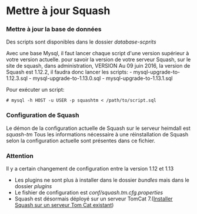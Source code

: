 # Mettre à jour Squash
### Mettre à jour la base de données
Des scripts sont disponibles dans le dossier *database-scprits*

Avec une base Mysql, il faut lancer chaque script d'une version supérieur à votre version actuelle.
pour savoir la version de votre serveur Squash, sur le site de squash, dans administration, VERSION
Au 09 juin 2016, la version de Squash est 1.12.2, il faudra donc lancer les scripts:
	- mysql-upgrade-to-1.12.3.sql
	- mysql-upgrade-to-1.13.0.sql
	- mysql-upgrade-to-1.13.1.sql

Pour exécuter un script:
```
# mysql -h HOST -u USER -p squashtm < /path/to/script.sql 
```



### Configuration de Squash
Le démon de la configuration actuelle de Squash sur le serveur heimdall est *squash-tm*
Tous les informations nécessaire à une réinstallation de Squash selon la configuration actuelle sont présentes dans ce fichier.

### Attention
Il y a certain changement de configuration entre la version 1.12 et 1.13
- Les plugins ne sont plus à installer dans le dossier *bundles* mais dans le dossier *plugins*
- Le fishier de configuration est *conf/squash.tm.cfg.properties*
- Squash est désormais déployé sur un serveur TomCat 7.([Installer Squash sur un serveur Tom Cat existant](https://sites.google.com/a/henix.fr/wiki-squash-tm/installation-and-exploitation-guide/2---installation-of-squash-tm/2-08-deploy-squash-tm-in-tomcat))
